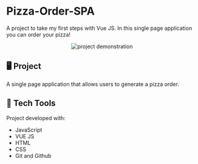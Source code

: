 # Pizza-Order-SPA
A project to take my first steps with Vue JS. In this single page application you can order your pizza!


<p align="center">
    <img src ="SS.png" alt = "project demonstration" widht="100%" />
</p>

## 🖥️ Project 

A single page application that allows users to generate a pizza order.

## 🚀 Tech Tools

Project developed with:

- JavaScript
- VUE JS
- HTML
- CSS
- Git and Github
